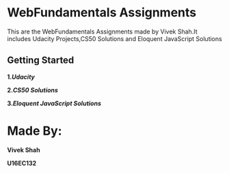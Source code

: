 # WebFundamentals Assignments 
This are the WebFundamentals Assignments made by Vivek Shah.It includes Udacity Projects,CS50 Solutions and Eloquent JavaScript Solutions

## Getting Started
**1._Udacity_**

**2._CS50 Solutions_**

**3._Eloquent JavaScript Solutions_**

# Made By:
**Vivek Shah**

**U16EC132**
